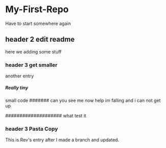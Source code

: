 # My-First-Repo
Have to start somewhere again

## header 2 edit readme

here we adding some stuff

### header 3 get smaller

another entry

##### Really tiny
small code
####### can you see me now
help im falling and i can not get up


#################### what
test it

### header 3 Pasta Copy
This is Rev's entry after I made a branch and updated.
